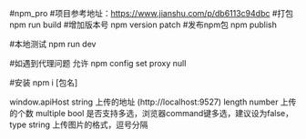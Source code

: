 #npm_pro
#项目参考地址：https://www.jianshu.com/p/db6113c94dbc
#打包 npm run build
#增加版本号 npm version patch
#发布npm包 npm publish

#本地测试 npm run dev

#如遇到代理问题  允许  npm config set proxy null

#安装 npm i [包名]

window.apiHost  string    上传的地址 (http://localhost:9527)
length          number    上传的个数
multiple        bool      是否支持多选，浏览器command键多选，建议设为false，
type            string    上传图片的格式，逗号分隔
